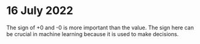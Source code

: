 # 16 July 2022

The sign of +0 and -0 is more important than the value. The sign here can be crucial in machine learning because it is used to make decisions.
